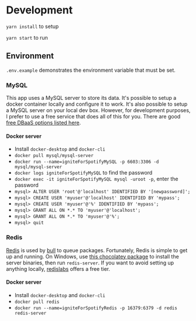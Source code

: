 # Development
`yarn install` to setup

`yarn start` to run

## Environment

`.env.example` demonstrates the environment variable that must be set.

### MySQL

This app uses a MySQL server to store its data. It's possible to setup a docker container locally and configure it to work. It's also possible to setup a MySQL server on your local dev box. However, for development purposes, I prefer to use a free service that does all of this for you. There are good [free DBaaS options listed here](https://github.com/ripienaar/free-for-dev#dbaas).

#### Docker server

- Install `docker-desktop` and `docker-cli`
- `docker pull mysql/mysql-server`
- `docker run --name=igniteForSpotifyMySQL -p 6603:3306 -d mysql/mysql-server`
- `docker logs igniteForSpotifyMySQL` to find the password
- `docker exec -it igniteForSpotifyMySQL mysql -uroot -p`, enter the password
- `mysql> ALTER USER 'root'@'localhost' IDENTIFIED BY '[newpassword]';`
- `mysql> CREATE USER 'myuser'@'localhost' IDENTIFIED BY 'mypass';`
- `mysql> CREATE USER 'myuser'@'%' IDENTIFIED BY 'mypass';`
- `mysql> GRANT ALL ON *.* TO 'myuser'@'localhost';`
- `mysql> GRANT ALL ON *.* TO 'myuser'@'%';`
- `mysql> quit`

### Redis

[Redis](https://redis.io/) is used by [bull](https://optimalbits.github.io/bull/) to queue packages. Fortunately, Redis is simple to get up and running. On Windows, use [this chocolatey package](https://chocolatey.org/packages/redis-64) to install the server binaries, then run `redis-server`. If you want to avoid setting up anything locally, [redislabs](https://redislabs.com/redis-enterprise-cloud/pricing/) offers a free tier.

#### Docker server

- Install `docker-desktop` and `docker-cli`
- `docker pull redis`
- `docker run --name=igniteForSpotifyRedis -p 16379:6379 -d redis redis-server`
